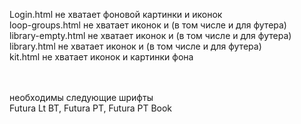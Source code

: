 Login.html не хватает фоновой картинки и иконок<br>
loop-groups.html не хватает иконок и (в том числе и для футера)<br>
library-empty.html не хватает иконок и (в том числе и для футера)<br>
library.html не хватает иконок и (в том числе и для футера)<br>
kit.html не хватает иконок и картинки фона  <br/><br/><br/> 


необходимы следующие шрифты<br/>
Futura Lt BT, Futura PT, Futura PT Book